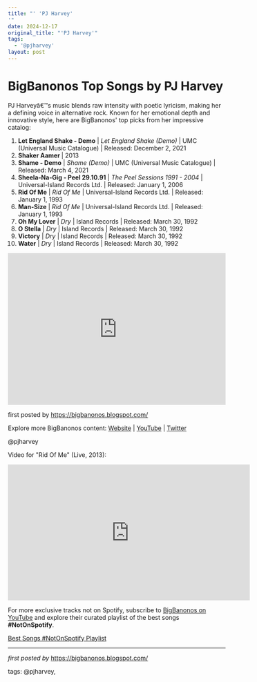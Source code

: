 ```yaml
---
title: "' 'PJ Harvey'
'"
date: 2024-12-17
original_title: "'PJ Harvey'"
tags:
  - '@pjharvey'
layout: post
---
```

<h1>BigBanonos Top Songs by PJ Harvey</h1> <p>PJ Harveyâ€™s music blends raw intensity with poetic lyricism, making her a defining voice in alternative rock. Known for her emotional depth and innovative style, here are BigBanonos' top picks from her impressive catalog:</p> <ol> <li><strong>Let England Shake - Demo</strong> | <em>Let England Shake (Demo)</em> | UMC (Universal Music Catalogue) | Released: December 2, 2021</li><li><b>Shaker Aamer </b>| 2013</li> <li><strong>Shame - Demo</strong> | <em>Shame (Demo)</em> | UMC (Universal Music Catalogue) | Released: March 4, 2021</li> <li><strong>Sheela-Na-Gig - Peel 29.10.91</strong> | <em>The Peel Sessions 1991 - 2004</em> | Universal-Island Records Ltd. | Released: January 1, 2006</li> <li><strong>Rid Of Me</strong> | <em>Rid Of Me</em> | Universal-Island Records Ltd. | Released: January 1, 1993</li> <li><strong>Man-Size</strong> | <em>Rid Of Me</em> | Universal-Island Records Ltd. | Released: January 1, 1993</li> <li><strong>Oh My Lover</strong> | <em>Dry</em> | Island Records | Released: March 30, 1992</li> <li><strong>O Stella</strong> | <em>Dry</em> | Island Records | Released: March 30, 1992</li> <li><strong>Victory</strong> | <em>Dry</em> | Island Records | Released: March 30, 1992</li> <li><strong>Water</strong> | <em>Dry</em> | Island Records | Released: March 30, 1992</li></ol><div></div> <div> <iframe allow="autoplay; clipboard-write; encrypted-media; fullscreen; picture-in-picture" frameborder="0" height="352" loading="lazy" src="https://open.spotify.com/embed/playlist/1S2NsbhbXvvEvcLZ3Edh6t?utm_source=generator" width="100%"></iframe>
</div> <p>first posted by <a href="https://bigbanonos.blogspot.com/">https://bigbanonos.blogspot.com/</a></p> <div> <p>Explore more BigBanonos content: <a href="https://bigbanonos.blogspot.com/">Website</a> | <a href="https://www.youtube.com/@BigBanonos">YouTube</a> | <a href="https://x.com/bigbanonos">Twitter</a></p>
</div> <!--Tags-->
<p>@pjharvey</p> <!--Video Embed-->
<div> <p>Video for "Rid Of Me" (Live, 2013):</p> <iframe allowfullscreen="" frameborder="0" height="315" src="https://www.youtube.com/embed/Y4jQWtoEG_A" width="560"></iframe>
</div>


<!--Subscribe and Playlist Links-->
<div>
    <p>For more exclusive tracks not on Spotify, subscribe to <a href="https://www.youtube.com/@BigBanonos" target="_blank">BigBanonos on YouTube</a> and explore their curated playlist of the best songs <strong>#NotOnSpotify</strong>.</p>
    <p><a href="https://www.youtube.com/playlist?list=PLtuNtuTatqI0kFahUCbtbfenC_ET5O_tr" target="_blank">Best Songs #NotOnSpotify Playlist<br /></a></p></div>

<hr />

<p><em>first posted by</em> <a href="https://bigbanonos.blogspot.com/" rel="noopener" target="_new">https://bigbanonos.blogspot.com/</a></p>

<p>tags: @pjharvey,</p>
